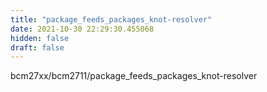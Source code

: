 ```yaml
---
title: "package_feeds_packages_knot-resolver"
date: 2021-10-30 22:29:30.455068
hidden: false
draft: false
---
```


bcm27xx/bcm2711/package_feeds_packages_knot-resolver

